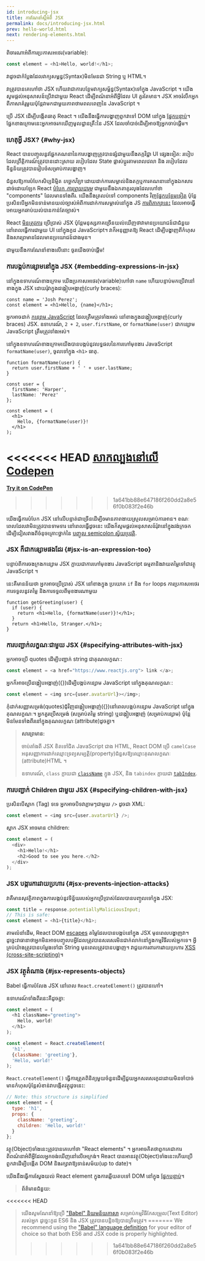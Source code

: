 ```yaml
---
id: introducing-jsx
title: ការណែនាំស្តីអំពី JSX
permalink: docs/introducing-jsx.html
prev: hello-world.html
next: rendering-elements.html
---
```


ពិចារណាអំពីការប្រកាសអថេរ(variable):

```js
const element = <h1>Hello, world!</h1>;
```

វាដូចជាកំប្លែងដែលវាក្យសម្ពន្ធ(Syntax)មិនមែនជា String ឬ HTML។

វាត្រូវបានគេហៅថា JSX ហើយវាជាការបន្ថែមវាក្យសម្ព័ន្ធ(Syntax)ទៅក្នុង JavaScript ។ យើងសូមផ្តល់អនុសាសន៍ប្រើវាជាមួយ React ដើម្បីពណ៌នាអំពីអ្វីដែល UI គួរតែមាន។ JSX អាចរំលឹកអ្នកពីភាសាគំរូមួយប៉ុន្តែវាមកជាមួយភាពថាមពលពេញនៃ JavaScript ។

ប្រើ JSX ដើម្បីបង្កើតធាតុ React ។ យើងនឹងធ្វើការបង្ហាញពួកវាទៅ DOM នៅក្នុង [ផ្នែកបន្ទាប់](/docs/rendering-elements.html)។  ផ្នែកខាងក្រោមនេះអ្នកអាចរកឃើញមូលដ្ឋានគ្រឹះនៃ JSX ដែលចាំបាច់ដើម្បីអាចឱ្យអ្នកចាប់ផ្តើម។
### ហេតុអ្វី JSX? {#why-jsx}

React បានបញ្ចូលនូវផ្នែកគណនានៃការបង្ហាញត្រូវបានផ្សំជាមួយនឹងតក្កវិជ្ជា UI ផ្សេងទៀត: របៀបដែលព្រឹត្តិការណ៍ត្រូវបានដោះស្រាយ របៀបដែល State ផ្លាស់ប្តូរតាមពេលវេលា និង របៀបដែលទិន្នន័យត្រូវបានរៀបចំសម្រាប់ការបង្ហាញ។

ជំនួសឱ្យការបំបែកសិប្បនិម្មិត *បច្ចេកវិទ្យា* ដោយដាក់ការសម្គាល់និងតក្កឬការគណនានៅក្នុងឯកសារដាច់ដោយឡែក React [បំបែក *ការព្រួយបារម្ភ*](https://en.wikipedia.org/wiki/Separation_of_concerns) ជាមួយនឹងឯកតាគូរលុងដែលហៅថា "components" ដែលមានទាំងពីរ. យើងនឹងត្រលប់ទៅ components វិញ[ផ្នែកបន្ថែមទៀត](/docs/components-and-props.html) ប៉ុន្តែប្រសិនបើអ្នកមិនទាន់មានយល់ច្បាស់អំពីការដាក់ការសម្គាល់នៅក្នុង JS [ការពិភាក្សានេះ](https://www.youtube.com/watch?v=x7cQ3mrcKaY) ដែលអាចធ្វើអោយអ្នកឆាប់យល់បានកាន់តែច្បាស់។

React [មិនត្រូវការ](/docs/react-without-jsx.html) ប្រើប្រាស់ JSX ប៉ុន្តែមនុស្សភាគច្រើនយល់ឃើញថាវាមានប្រយោជន៍ជាជំនួយនៅពេលធ្វើការជាមួយ UI នៅក្នុងកូដ JavaScript។ វាក៏អនុញ្ញាតឱ្យ React ដើម្បីបង្ហាញពីកំហុសនិងសារព្រមានដែលមានប្រយោជន៍ជាងមុន។

ជាមួយនឹងការណែនាំខាងលើនោះ ចូរយើងចាប់ផ្ដើម!

### ការបង្កប់កន្សោមនៅក្នុង JSX {#embedding-expressions-in-jsx}

នៅក្នុងឧទាហរណ៍ខាងក្រោម យើងប្រកាសអថេរ(variable)ហៅថា `name` ហើយបន្ទាប់មកប្រើវានៅខាងក្នុង JSX ដោយរុំវាក្នុងដង្កៀបអង្កាញ់(curly braces):

```js{1,2}
const name = 'Josh Perez';
const element = <h1>Hello, {name}</h1>;
```

អ្នកអាចដាក់ [កន្សោម JavaScript](https://developer.mozilla.org/en-US/docs/Web/JavaScript/Guide/Expressions_and_Operators#Expressions) ដែលត្រឺមត្រូវទាំងអស់ នៅខាងក្នុងដង្កៀបអង្កាញ់(curly braces) JSX. ឧទាហរណ៍, `2 + 2`, `user.firstName`, or `formatName(user)` ជាកន្សោម JavaScript ត្រឹមត្រូវទាំងអស់។

នៅក្នុងឧទាហរណ៍ខាងក្រោមយើងបានបង្កប់នូវលទ្ធផលនៃការហៅមុខងារ JavaScript `formatName(user)`, ចូលទៅក្នុង `<h1>` ធាតុ.

```js{12}
function formatName(user) {
  return user.firstName + ' ' + user.lastName;
}

const user = {
  firstName: 'Harper',
  lastName: 'Perez'
};

const element = (
  <h1>
    Hello, {formatName(user)}!
  </h1>
);
```

<<<<<<< HEAD
[សាកល្បងនៅលើ Codepen](codepen://introducing-jsx)
=======
**[Try it on CodePen](https://codepen.io/gaearon/pen/PGEjdG?editors=1010)**
>>>>>>> 1a641bb88e647186f260dd2a8e56f0b083f2e46b

យើងធ្វើការបំបែក JSX នៅលើបន្ទាត់ជាច្រើនដើម្បីឲមានភាពងាយស្រួលសម្រាប់ការអាន។ ខណៈពេលដែលវាមិនត្រូវបានទាមទារ នៅពេលធ្វើដូចនេះ យើងក៏សូមផ្តល់អនុសាសន៍រុំវានៅក្នុងវង់ក្រចកដើម្បីជៀសវាងពីចំនុចគ្រោះថ្នាក់នៃ [បញ្ចូល semicolon ស្វ័យប្រវត្តិ](https://stackoverflow.com/q/2846283).

### JSX ក៏ជាកន្សោមផងដែរ {#jsx-is-an-expression-too}

បន្ទាប់ពីការចងក្រងកន្សោម JSX ក្លាយជាការហៅមុខងារ JavaScript ធម្មតានិងវាយតម្លៃទៅជាវត្ថុ JavaScript ។

នេះគឺមានន័យថា អ្នកអាចប្រើប្រាស់ JSX នៅខាងក្នុង ប្រយោគ `if`  និង `for` loops ការប្រកាសអថេរ ការទទួលនូវតម្លៃ និងការទទួលពីមុខងារណាមួយ

```js{3,5}
function getGreeting(user) {
  if (user) {
    return <h1>Hello, {formatName(user)}!</h1>;
  }
  return <h1>Hello, Stranger.</h1>;
}
```

### ការបញ្ជាក់លក្ខណៈជាមួយ JSX {#specifying-attributes-with-jsx}

អ្នកអាចប្រើ quotes ដើម្បីបញ្ជាក់ string ជាគុណលក្ខណៈ:

```js
const element = <a href="https://www.reactjs.org"> link </a>;
```

អ្នកក៏អាចប្រើដង្កៀបអង្កាញ់({})ដើម្បីបង្កប់កន្សោម JavaScript នៅក្នុងគុណលក្ខណៈ:

```js
const element = <img src={user.avatarUrl}></img>;
```

កុំដាក់សញ្ញាសម្រង់(quotes)ជុំវិញដង្កៀបអង្កាញ់({})នៅពេលបង្កប់កន្សោម JavaScript នៅក្នុងគុណលក្ខណៈ។ អ្នកគួរប្រើសម្រង់ (សម្រាប់តម្លៃ string) ឬដង្កៀបអង្កាញ់ (សម្រាប់កន្សោម)  ប៉ុន្តែមិនមែនទាំងពីរនៅក្នុងគុណលក្ខណៈ(attribute)ដូចគ្នា។

>**សារព្រមាន:**
>
>ចាប់តាំងពី JSX ខិតទៅជិត JavaScript ជាង HTML, React DOM ប្រើ `camelCase` អនុសញ្ញាការដាក់ឈ្មោះទ្រព្យសម្បត្តិ(property)ជំនួសឱ្យឈ្មោះគុណលក្ខណៈ (attribute)HTML ។
>
>ឧទាហរណ៍, `class` ក្លាយជា [`className`](https://developer.mozilla.org/en-US/docs/Web/API/Element/className) ក្នុង JSX, និង `tabindex` ក្លាយជា [`tabIndex`](https://developer.mozilla.org/en-US/docs/Web/API/HTMLElement/tabIndex).

### ការបញ្ជាក់ Children ជាមួយ JSX {#specifying-children-with-jsx}

ប្រសិនបើស្លាក (Tag) ទទេ អ្នកអាចបិទវាភ្លាមៗជាមួយ `/>` ដូចជា XML:

```js
const element = <img src={user.avatarUrl} />;
```

ស្លាក JSX អាចមាន children:

```js
const element = (
  <div>
    <h1>Hello!</h1>
    <h2>Good to see you here.</h2>
  </div>
);
```

### JSX បង្ការការវាយប្រហារ {#jsx-prevents-injection-attacks}

វាគឺមានសុវត្ថិភាពក្នុងការបង្កប់នូវទិន្ន័យរបស់អ្នកប្រើប្រាស់ដែលបានបញ្ចូលទៅក្នុង JSX:

```js
const title = response.potentiallyMaliciousInput;
// This is safe:
const element = <h1>{title}</h1>;
```

តាម​លំនាំដើម, React DOM [escapes](https://stackoverflow.com/questions/7381974/which-characters-need-to-be-escaped-on-html) តម្លៃដែលបានបង្កប់នៅក្នុង JSX មុនពេលបង្ហាញវា។ ដូច្នេះវាធានាថាអ្នកមិនអាចបញ្ចូលបអ្វីដែលត្រូវបានសរសេរមិនជាក់លាក់នៅក្នុងកម្មវិធីរបស់អ្នកទេ។ អ្វីគ្រប់យ៉ាងត្រូវបានបម្លែងទៅជា String មុនពេលត្រូវបានបង្ហាញ។ វាជួយការពារការវាយប្រហារ [XSS (cross-site-scripting)](https://en.wikipedia.org/wiki/Cross-site_scripting)។

### JSX វត្ថុតំណាង {#jsx-represents-objects}

Babel  ធ្វើការបំលែង JSX នៅពេល `React.createElement()` ត្រូវបានហៅ។

ឧទាហរណ៍ទាំងពីរនេះគឺដូចគ្នា:

```js
const element = (
  <h1 className="greeting">
    Hello, world!
  </h1>
);
```

```js
const element = React.createElement(
  'h1',
  {className: 'greeting'},
  'Hello, world!'
);
```

`React.createElement()` ធ្វើការត្រួតពិនិត្យមួយចំនួនដើម្បីជួយអ្នកសរសេរកូដដោយមិនចាំបាច់មានកំហុសប៉ុន្តែសំខាន់វាបង្កើតវត្ថុដូចនេះ:

```js
// Note: this structure is simplified
const element = {
  type: 'h1',
  props: {
    className: 'greeting',
    children: 'Hello, world!'
  }
};
```

វត្ថុ(Object)ទាំងនេះត្រូវបានគេហៅថា "React elements" ។ អ្នកអាចគិតថាពួកគេជាការពិពណ៌នាអំពីអ្វីដែលអ្នកចង់ឃើញនៅលើអេក្រង់។ React បានអានវត្ថុ(Object)ទាំងនេះហើយប្រើពួកវាដើម្បីបង្កើត DOM និងរក្សាវាឱ្យទាន់សម័យ(up to date)។

យើងនឹងធ្វើការស្វែងយល់ React element ក្នុងការឆ្លើយតបទៅ DOM នៅក្នុង [ផ្នែកបន្ទាប់](/docs/rendering-elements.html)។

>**ព័ត៌មានជំនួយ:**
>
<<<<<<< HEAD
>យើងសូមណែនាំឱ្យប្រើ ["Babel" និយមន័យភាសា](https://babeljs.io/docs/editors) សម្រាប់កម្មវិធីកែសម្រួល(Text Editor) របស់អ្នក ដូច្នេះកូដ ES6 និង JSX ត្រូវបានបន្លិចឱ្យបានត្រឹមត្រូវ។
=======
>We recommend using the ["Babel" language definition](https://babeljs.io/docs/en/next/editors) for your editor of choice so that both ES6 and JSX code is properly highlighted.
>>>>>>> 1a641bb88e647186f260dd2a8e56f0b083f2e46b
